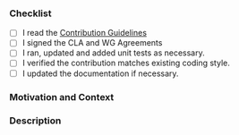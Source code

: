 <!-- Thank you for your contribution! Before you submit your pull request, please make sure to check the following boxes by putting an x in the [ ]: [x] -->

### Checklist
- [ ] I read the [Contribution Guidelines](https://github.com/openid/AppAuth-Android/blob/master/CONTRIBUTING.md)
- [ ] I signed the CLA and WG Agreements <!-- Please provide link if this is your first contribution. -->
- [ ] I ran, updated and added unit tests as necessary.
- [ ] I verified the contribution matches existing coding style.
- [ ] I updated the documentation if necessary.

### Motivation and Context
<!-- Why is this change required? What problem does it solve? If it addreses an existing issue pleaase provide a link. -->

### Description
<!-- Describe your changes in detail. -->
